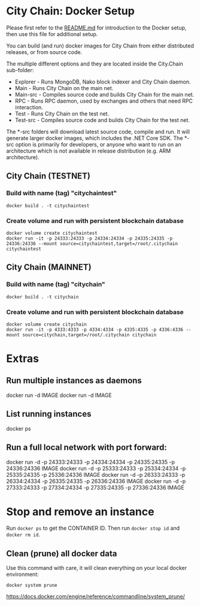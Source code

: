 # City Chain: Docker Setup

Please first refer to the [README.md](README.md) for introduction to the Docker setup, then use this
file for additional setup.


You can build (and run) docker images for City Chain from either distributed releases, or from source code.

The multiple different options and they are located inside the City.Chain sub-folder:

* Explorer - Runs MongoDB, Nako block indexer and City Chain daemon.
* Main - Runs City Chain on the main net.
* Main-src - Compiles source code and builds City Chain for the main net.
* RPC - Runs RPC daemon, used by exchanges and others that need RPC interaction.
* Test - Runs City Chain on the test net.
* Test-src - Compiles source code and builds City Chain for the test net.

The *-src folders will download latest source code, compile and run. It will generate larger docker images, which
includes the .NET Core SDK. The *-src option is primarily for developers, or anyone who want to run on an 
architecture which is not available in release distribution (e.g. ARM architecture).

## City Chain (TESTNET)

### Build with name (tag) "citychaintest"

```
docker build . -t citychaintest
```

### Create volume and run with persistent blockchain database

```
docker volume create citychaintest 
docker run -it -p 24333:24333 -p 24334:24334 -p 24335:24335 -p 24336:24336 --mount source=citychaintest,target=/root/.citychain citychaintest
```

## City Chain (MAINNET)


### Build with name (tag) "citychain"

```
docker build . -t citychain
```

### Create volume and run with persistent blockchain database

```
docker volume create citychain
docker run -it -p 4333:4333 -p 4334:4334 -p 4335:4335 -p 4336:4336 --mount source=citychain,target=/root/.citychain citychain
```

# Extras

## Run multiple instances as daemons

docker run -d IMAGE
docker run -d IMAGE

## List running instances

docker ps

## Run a full local network with port forward:

docker run -d -p 24333:24333 -p 24334:24334 -p 24335:24335 -p 24336:24336 IMAGE
docker run -d -p 25333:24333 -p 25334:24334 -p 25335:24335 -p 25336:24336 IMAGE
docker run -d -p 26333:24333 -p 26334:24334 -p 26335:24335 -p 26336:24336 IMAGE
docker run -d -p 27333:24333 -p 27334:24334 -p 27335:24335 -p 27336:24336 IMAGE

# Stop and remove an instance

Run `docker ps` to get the CONTAINER ID. Then run `docker stop id` and `docker rm id`.

## Clean (prune) all docker data

Use this command with care, it will clean everything on your local docker environment:

```
docker system prune
```

https://docs.docker.com/engine/reference/commandline/system_prune/
